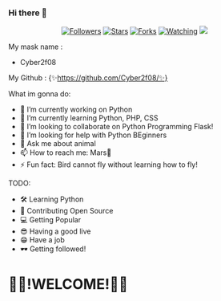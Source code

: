 ### Hi there 👋

</p>
<p align="center">
<a href="https://github.com/XP-TN/XP-TNNBOT/followers"><img title="Followers" src="https://img.shields.io/github/followers/XP-TN?color=blue&style=flat-square"></a>
<a href="https://github.com/XP-TN/XP-TNNBOT/stargazers/"><img title="Stars" src="https://img.shields.io/github/stars/XP-TN/XP-TNNBOT?color=red&style=flat-square"></a>
<a href="https://github.com/XP-TN/XP-TNNBOT/network/members"><img title="Forks" src="http://img.shields.io/github/forks/XP-TN/XP-TNNBOT?color=red&style=flat-square"></a>
<a href="https://github.com/XP-TN/XP-TNNBOT/watchers"><img title="Watching" src="https://img.shields.io/github/watchers/XP-TN/XP-TNNBOT?label=Watchers&color=blue&style=flat-square"></a>
<a href="https://hits.seeyoufarm.com"><img src="https://hits.seeyoufarm.com/api/count/incr/badge.svg?url=https%3A%2F%2Fgithub.com%2FXP-TN%2FXP-TNNBOT&count_bg=%2379C83D&title_bg=%23555555&icon=&icon_color=%23E7E7E7&title=Support&edge_flat=false"/></a>
</p>

My mask name : 
 - Cyber2f08

My Github : 
 {✨https://github.com/Cyber2f08/✨}

What im gonna do:

- 🔭 I’m currently working on Python 
- 🌱 I’m currently learning Python, PHP, CSS
- 👯 I’m looking to collaborate on Python Programming Flask!
- 🤔 I’m looking for help with Python BEginners
- 💬 Ask me about animal
- 📫 How to reach me: Mars👀
- ⚡ Fun fact: Bird cannot fly without learning how to fly!

TODO:
 - 🛠 Learning Python
 - 🗿 Contributing Open Source
 - 💻 Getting Popular
 - 😎 Having a good live
 - 😁 Have a job
 - 🕶 Getting followed!

<h1>🎉🎉!WELCOME!🎉🎉</h1>
